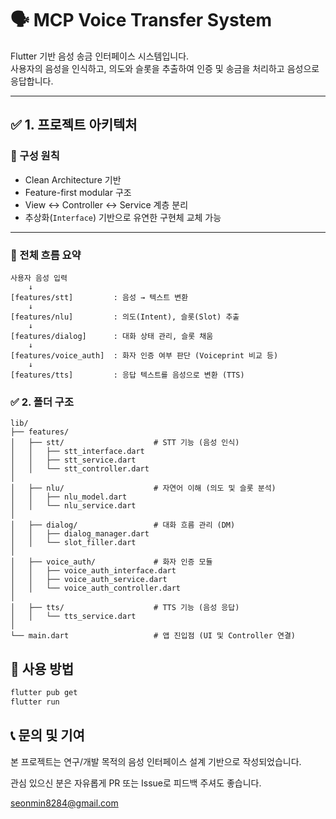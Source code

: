 # 🗣️ MCP Voice Transfer System

Flutter 기반 음성 송금 인터페이스 시스템입니다.  
사용자의 음성을 인식하고, 의도와 슬롯을 추출하여 인증 및 송금을 처리하고 음성으로 응답합니다.

---

## ✅ 1. 프로젝트 아키텍처

### 🎯 구성 원칙

- Clean Architecture 기반
- Feature-first modular 구조
- View ↔ Controller ↔ Service 계층 분리
- 추상화(`Interface`) 기반으로 유연한 구현체 교체 가능

---

### 🔁 전체 흐름 요약

```plaintext
사용자 음성 입력
    ↓
[features/stt]         : 음성 → 텍스트 변환
    ↓
[features/nlu]         : 의도(Intent), 슬롯(Slot) 추출
    ↓
[features/dialog]      : 대화 상태 관리, 슬롯 채움
    ↓
[features/voice_auth]  : 화자 인증 여부 판단 (Voiceprint 비교 등)
    ↓
[features/tts]         : 응답 텍스트를 음성으로 변환 (TTS)
```

### ✅ 2. 폴더 구조

```
lib/
├── features/
│   ├── stt/                    # STT 기능 (음성 인식)
│   │   ├── stt_interface.dart
│   │   ├── stt_service.dart
│   │   └── stt_controller.dart
│
│   ├── nlu/                    # 자연어 이해 (의도 및 슬롯 분석)
│   │   ├── nlu_model.dart
│   │   └── nlu_service.dart
│
│   ├── dialog/                 # 대화 흐름 관리 (DM)
│   │   ├── dialog_manager.dart
│   │   └── slot_filler.dart
│
│   ├── voice_auth/             # 화자 인증 모듈
│   │   ├── voice_auth_interface.dart
│   │   ├── voice_auth_service.dart
│   │   └── voice_auth_controller.dart
│
│   ├── tts/                    # TTS 기능 (음성 응답)
│   │   └── tts_service.dart
│
└── main.dart                   # 앱 진입점 (UI 및 Controller 연결)
```

## 📂 사용 방법

```bash
flutter pub get
flutter run
```

## 📞 문의 및 기여

본 프로젝트는 연구/개발 목적의 음성 인터페이스 설계 기반으로 작성되었습니다.

관심 있으신 분은 자유롭게 PR 또는 Issue로 피드백 주셔도 좋습니다.

seonmin8284@gmail.com
